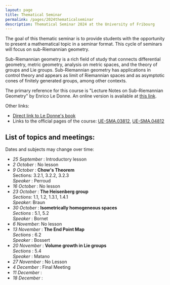 ```yaml
---
layout: page
title: Thematical Seminar
permalink: /pages/2024thematicalseminar
description: Thematical Seminar 2024 at the University of Fribourg
---
```


The goal of this thematic seminar is to provide students with the opportunity to present a mathematical topic in a seminar format.
This cycle of seminars will focus on sub-Riemannian geometry.

Sub-Riemannian geometry is a rich field of study that connects differential geometry, metric geometry, analysis on metric spaces, and the theory of groups and Lie groups. 
Sub-Riemannian geometry has applications in control theory and appears as limit of Riemannian spaces and as asymptotic cones of finitely generated groups, among other contexts.

The primary reference for this course is "Lecture Notes on Sub-Riemannian Geometry" by Enrico Le Donne. An online version is available at [this link](https://sites.google.com/view/enricoledonne/teaching/lecture_notes).

Other links:
- [Direct link to Le Donne's book](https://drive.switch.ch/index.php/s/YMVVbGr7lEHt4Tv)
- Links to the official pages of the course:
[UE-SMA.03812](https://www.unifr.ch/timetable/en/course.html?show=119181),
[UE-SMA.04812](https://www.unifr.ch/timetable/en/course.html?show=119185)



List of topics and meetings:
----------------------------

Dates and subjects may change over time:

* _25 September_ : Introductory lesson
* _2 October_ : No lesson
* _9 October_ : **Chow's Theorem**  
	Sections: 3.2.1, 3.2.2, 3.2.3  
	_Speaker_ : Perroud
* _16 October_ : No lesson
* _23 October_ : **The Heisenberg group**  
	*Sections*: 1.1, 1.2, 1.3.1, 1.4.1  
	*Speaker*: Braun  
* _30 October_ : **Isometrically homogeneous spaces**  
	_Sections_ : 5.1, 5.2  
	_Speaker_ : Bornet
* _6 November_: No lesson
* _13 November_ : **The End Point Map**  
	_Sections_ : 6.2  
	_Speaker_ : Bossert
* _20 November_ : **Volume growth in Lie groups**  
	_Sections_ : 5.4  
	_Speaker_ : Matano
* _27 November_ : No Lesson
* _4 December_ : Final Meeting
* _11 December_ :
* _18 December_ :




